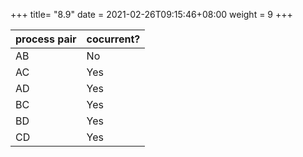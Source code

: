 +++
title= "8.9"
date = 2021-02-26T09:15:46+08:00
weight = 9
+++

|process pair|cocurrent?|
|------------|-|
|AB|No|
|AC|Yes|
|AD|Yes|
|BC|Yes|
|BD|Yes|
|CD|Yes|


